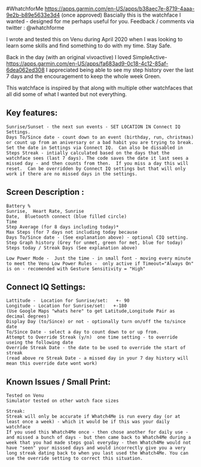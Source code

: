 #WhatchforMe	https://apps.garmin.com/en-US/apps/b38aec7e-8719-4aaa-9e2b-b89e5633e3d4 (once approved)
Bascially this is the watchface I wanted - designed for me perhaps useful for you.
Feedback / comments via twitter : @whatchforme

I wrote and tested this on Venu during April 2020 when I was looking to learn some skills and find something to do with my time.  Stay Safe.

Back in the day (with an original vivoactive) I loved SimpleActive-
https://apps.garmin.com/en-US/apps/fa683ad9-0c18-4c12-85af-6dea062ed308
I appreciated being able to see my step history over the last 7 days and the encouragement to keep the whole week Green.

This watchface is inspired by that along with multiple other watchfaces that all did some of what I wanted but not everything.  

Key features: 
------------------
	Sunrise/Sunset - the next sun events - SET LOCATION IN Connect IQ Settings.
	Days To/Since date - count down to an event (birthday, run, christmas) or count up from an aniversary or a bad habit you are trying to break. Set the date in Settings via Connect IQ.  Can also be dissabled in 
	Steps Streak - intially calculated based on the days that the watchface sees (last 7 days). The code saves the date it last sees a missed day - and then counts from then.  If you miss a day this will reset.  Can be overridden by Connect IQ settings but that will only work if there are no missed days in the settings. 


Screen Description :
---------------------
	Battery %
	Sunrise,  Heart Rate, Sunrise
	Date,  Bluetooth connect (blue filled circle)
	Time
	Step Average (for 8 days including today)*
	Max Steps (for 7 days not including today because 
	Days To/Since date - (See explanation above) - optional CIQ setting.
	Step Graph history (Grey for unmet, green for met, blue for today)
	Steps today / Streak Days (See explanation above)

	Low Power Mode -  Just the time - in small font - moving every minute to meet the Venu Low Power Rules -  only active if Timeout="Always On"  is on - recomended with Gesture Sensitivity = "High"

Connect IQ Settings:
-----------------------------

	Lattitude -  Location for Sunrise/set:   +- 90
	Longitude - Location for Sunrise/set:   +-180
	(Use Google Maps "whats here" to get Latitude,Longitude Pair as decimal degrees)
	Display Day (to/Since) or not - optionally turn on/off the to/since date
	To/Since Date - select a day to count down to or up from.
	Attempt to Override Streak (y/n)  one time setting - to override useing the following date
	Override Streak Date - the date to be used to override the start of streak
	(read above re Streak Date - a missed day in your 7 day history will mean this override date wont work)

Known Issues / Small Print: 
--------------------------------
	Tested on Venu 
	Simulator tested on other watch face sizes

	Streak:
	Streak will only be accurate if Whatch4Me is run every day (or at least once a week) - which it would be if this was your daily watchface
	If you used this Whatch4Me once - then chose another for daily use - and missed a bunch of days - but then came back to Whatch4Me during a week that you had made steps goal everyday - then Whatch4Me would not have "seen" your misssed days and would incorrectly give you a very long streak dating back to when you last used the Whatch4Me. You can use the override setting to correct this situation.

 
 
